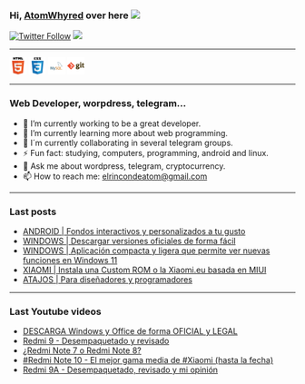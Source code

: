 ### Hi, [AtomWhyred][website] over here <img src="https://camo.githubusercontent.com/e8e7b06ecf583bc040eb60e44eb5b8e0ecc5421320a92929ce21522dbc34c891/68747470733a2f2f6d656469612e67697068792e636f6d2f6d656469612f6876524a434c467a6361737252346961377a2f67697068792e676966" width="25px" data-canonical-src="https://media.giphy.com/media/hvRJCLFzcasrR4ia7z/giphy.gif" style="max-width:100%;">

[![Twitter Follow](https://img.shields.io/twitter/follow/elrincondeatom?color=%231DA1F2&label=El%20Rinc%C3%B3n%20de%20Atom&logo=twitter&style=for-the-badge)](https://twitter.com/elrincondeatom) [<img height="30" src="https://img.icons8.com/color/48/000000/telegram-app.png" style="max-width:100%;">][tlg]

---

<img height="30" src="https://raw.githubusercontent.com/github/explore/80688e429a7d4ef2fca1e82350fe8e3517d3494d/topics/html/html.png" style="max-width:100%;"> <img height="30" src="https://raw.githubusercontent.com/github/explore/80688e429a7d4ef2fca1e82350fe8e3517d3494d/topics/css/css.png" style="max-width:100%;"> <img height="30" src="https://raw.githubusercontent.com/github/explore/80688e429a7d4ef2fca1e82350fe8e3517d3494d/topics/mysql/mysql.png" style="max-width:100%;"> <img height="30" src="https://raw.githubusercontent.com/github/explore/80688e429a7d4ef2fca1e82350fe8e3517d3494d/topics/git/git.png" style="max-width:100%;">

---

### Web Developer, worpdress, telegram...

- 🔭 I’m currently working to be a great developer.
- 🌱 I’m currently learning more about web programming.
- 👯 I´m currently collaborating in several telegram groups.
- ⚡ Fun fact: studying, computers, programming, android and linux.
- 💬 Ask me about wordpress, telegram, cryptocurrency.
- 📫 How to reach me: elrincondeatom@gmail.com

---

### Last posts
<!-- BLOG-POST-LIST:START -->
- [ANDROID | Fondos interactivos y personalizados a tu gusto](https://elrincondeatom.com/android-fondos-interactivos-y-personalizados-a-tu-gusto/)
- [WINDOWS | Descargar versiones oficiales de forma fácil](https://elrincondeatom.com/windows-descargar-versiones-oficiales-de-forma-facil/)
- [WINDOWS | Aplicación compacta y ligera que permite ver nuevas funciones en Windows 11](https://elrincondeatom.com/windows-aplicacion-compacta-y-ligera-que-permite-ver-nuevas-funciones-en-windows-11/)
- [XIAOMI | Instala una Custom ROM o la Xiaomi.eu basada en MIUI](https://elrincondeatom.com/xiaomi-instala-una-custom-rom-o-la-xiaomi-eu-basada-en-miui/)
- [ATAJOS | Para diseñadores y programadores](https://elrincondeatom.com/atajos-para-disenadores-y-programadores/)
<!-- BLOG-POST-LIST:END -->

---
### Last Youtube videos
<!-- YT:START -->
- [DESCARGA Windows y Office de forma OFICIAL y LEGAL](https://www.youtube.com/watch?v=hhDp4hLVjbg)
- [Redmi 9 - Desempaquetado y revisado](https://www.youtube.com/watch?v=VunYPnCH5wA)
- [¿Redmi Note 7 o Redmi Note 8?](https://www.youtube.com/watch?v=3r-T3X8Xkuc)
- [#Redmi Note 10 - El mejor gama media de #Xiaomi &lpar;hasta la fecha&rpar;](https://www.youtube.com/watch?v=5dOmUVbAdVM)
- [Redmi 9A - Desempaquetado, revisado y mi opinión](https://www.youtube.com/watch?v=IjYzGmrwIks)
<!-- YT:END -->

<!-- Links -->
[website]: https://elrincondeatom.com/
[tlg]: https://t.me/elrincondeatom_com
